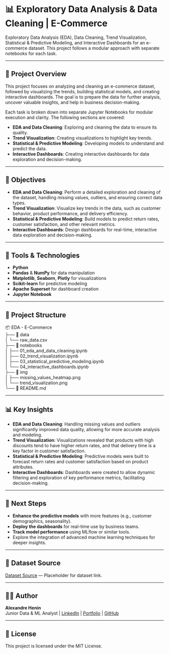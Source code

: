 # 📊 Exploratory Data Analysis & Data Cleaning | E-Commerce

Exploratory Data Analysis (EDA), Data Cleaning, Trend Visualization, Statistical & Predictive Modeling, and Interactive Dashboards for an e-commerce dataset. This project follows a modular approach with separate notebooks for each task.

---

## 📌 Project Overview

This project focuses on analyzing and cleaning an e-commerce dataset, followed by visualizing the trends, building statistical models, and creating interactive dashboards. The goal is to prepare the data for further analysis, uncover valuable insights, and help in business decision-making.

Each task is broken down into separate Jupyter Notebooks for modular execution and clarity. The following sections are covered:

- **EDA and Data Cleaning**: Exploring and cleaning the data to ensure its quality.
- **Trend Visualization**: Creating visualizations to highlight key trends.
- **Statistical & Predictive Modeling**: Developing models to understand and predict the data.
- **Interactive Dashboards**: Creating interactive dashboards for data exploration and decision-making.

---

## 🎯 Objectives

- **EDA and Data Cleaning**: Perform a detailed exploration and cleaning of the dataset, handling missing values, outliers, and ensuring correct data types.
- **Trend Visualization**: Visualize key trends in the data, such as customer behavior, product performance, and delivery efficiency.
- **Statistical & Predictive Modeling**: Build models to predict return rates, customer satisfaction, and other relevant metrics.
- **Interactive Dashboards**: Design dashboards for real-time, interactive data exploration and decision-making.

---

## 🧰 Tools & Technologies

- **Python**
- **Pandas** & **NumPy** for data manipulation
- **Matplotlib**, **Seaborn**, **Plotly** for visualizations
- **Scikit-learn** for predictive modeling
- **Apache Superset** for dashboard creation
- **Jupyter Notebook**

---

## 📁 Project Structure

📦 EDA - E-Commerce<br>
├── 📁 data<br>
│ └── raw_data.csv<br>
├── 📁 notebooks<br>
│ ├── 01_eda_and_data_cleaning.ipynb<br>
│ ├── 02_trend_visualization.ipynb<br>
│ ├── 03_statistical_predictive_modeling.ipynb<br>
│ └── 04_interactive_dashboards.ipynb<br>
├── 📁 img<br>
│ ├── missing_values_heatmap.png<br>
│ └── trend_visualization.png<br>
└── 📄 README.md<br>

---

## 📊 Key Insights

- **EDA and Data Cleaning**: Handling missing values and outliers significantly improved data quality, allowing for more accurate analysis and modeling.
- **Trend Visualization**: Visualizations revealed that products with high discounts tend to have higher return rates, and that delivery time is a key factor in customer satisfaction.
- **Statistical & Predictive Modeling**: Predictive models were built to forecast return rates and customer satisfaction based on product attributes.
- **Interactive Dashboards**: Dashboards were created to allow dynamic filtering and exploration of key performance metrics, facilitating decision-making.

---

## 🚀 Next Steps

- **Enhance the predictive models** with more features (e.g., customer demographics, seasonality).
- **Deploy the dashboards** for real-time use by business teams.
- **Track model performance** using MLflow or similar tools.
- Explore the integration of advanced machine learning techniques for deeper insights.

---

## 📎 Dataset Source

[Dataset Source](#) — Placeholder for dataset link.

---

## 👨‍💻 Author

**Alexandre Henin**  
Junior Data & ML Analyst | [LinkedIn](#) | [Portfolio](#) | [GitHub](#)

---

## 📄 License

This project is licensed under the MIT License.

